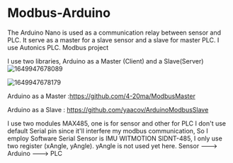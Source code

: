 # Modbus-Arduino
The Arduino Nano is used as a communication relay between sensor and PLC. It serve as a master for a slave sensor and a slave for master PLC. I use Autonics PLC.
Modbus project

I use two libraries, Arduino as a Master (Client) and a Slave(Server)
 ![1649947678089](https://user-images.githubusercontent.com/58125687/193417171-d404b9e9-83ee-4afe-97b2-a90434eb2058.jpg)
 
 ![1649947678179](https://user-images.githubusercontent.com/58125687/193417211-0391b772-425e-439b-b489-bc3983271edb.jpg)

Arduino as a Master :https://github.com/4-20ma/ModbusMaster

Arduino as a Slave  : https://github.com/yaacov/ArduinoModbusSlave


I use two modules MAX485, one is for sensor and other for PLC
I don't use default Serial pin since it'll interfere my modbus communication, So I employ Software Serial
Sensor is IMU WITMOTION SIDNT-485, I only use two register (xAngle, yAngle). yAngle is not used yet here.
Sensor ---> Arduino ---> PLC

